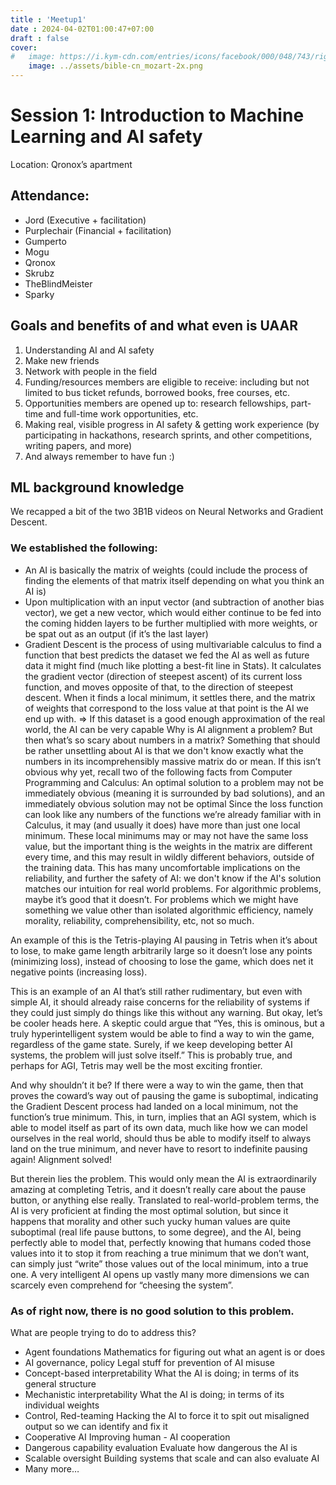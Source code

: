 ```yaml
---
title : 'Meetup1'
date : 2024-04-02T01:00:47+07:00
draft : false  
cover:
#   image: https://i.kym-cdn.com/entries/icons/facebook/000/048/743/right_ear_left_ear.jpg
    image: ../assets/bible-cn_mozart-2x.png
---
```


# Session 1: Introduction to Machine Learning and AI safety

Location: Qronox’s apartment  
## Attendance:
- Jord (Executive + facilitation)
- Purplechair (Financial + facilitation)
- Gumperto
- Mogu 
- Qronox
- Skrubz
- TheBlindMeister
- Sparky

<!-- ![horse.jpg](.../assets/horse.jpg "he watches") -->

## Goals and benefits of and what even is UAAR
1. Understanding AI and AI safety
2. Make new friends
3. Network with people in the field
4. Funding/resources members are eligible to receive: including but not limited to bus ticket refunds, borrowed books, free courses, etc.
5. Opportunities members are opened up to: research fellowships, part-time and full-time work opportunities, etc.
6. Making real, visible progress in AI safety & getting work experience (by participating in hackathons, research sprints, and other competitions, writing papers, and more)
7. And always remember to have fun :)

## ML background knowledge
We recapped a bit of the two 3B1B videos on Neural Networks and Gradient Descent.

### We established the following:
- An AI is basically the matrix of weights (could include the process of finding the elements of that matrix itself depending on what you think an AI is)
- Upon multiplication with an input vector (and subtraction of another bias vector), we get a new vector, which would either continue to be fed into the coming hidden layers to be further multiplied with more weights, or be spat out as an output (if it’s the last layer)
- Gradient Descent is the process of using multivariable calculus to find a function that best predicts the dataset we fed the AI as well as future data it might find (much like plotting a best-fit line in Stats). It calculates the gradient vector (direction of steepest ascent) of its current loss function, and moves opposite of that, to the direction of steepest descent. When it finds a local minimum, it settles there, and the matrix of weights that correspond to the loss value at that point is the AI we end up with.
=> If this dataset is a good enough approximation of the real world, the AI can be very capable
Why is AI alignment a problem?
But then what’s so scary about numbers in a matrix? Something that should be rather unsettling about AI is that we don't know exactly what the numbers in its incomprehensibly massive matrix do or mean. If this isn’t obvious why yet, recall two of the following facts from Computer Programming and Calculus:
An optimal solution to a problem may not be immediately obvious (meaning it is surrounded by bad solutions), and an immediately obvious solution may not be optimal
Since the loss function can look like any numbers of the functions we’re already familiar with in Calculus, it may (and usually it does) have more than just one local minimum. These local minimums may or may not have the same loss value, but the important thing is the weights in the matrix are different every time, and this may result in wildly different behaviors, outside of the training data.
This has many uncomfortable implications on the reliability, and further the safety of AI: we don't know if the AI's solution matches our intuition for real world problems. For algorithmic problems, maybe it’s good that it doesn’t. For problems which we might have something we value other than isolated algorithmic efficiency, namely morality, reliability, comprehensibility, etc, not so much.

An example of this is the Tetris-playing AI pausing in Tetris when it’s about to lose, to make game length arbitrarily large so it doesn’t lose any points (minimizing loss), instead of choosing to lose the game, which does net it negative points (increasing loss). 
 
This is an example of an AI that’s still rather rudimentary, but even with simple AI, it should already raise concerns for the reliability of systems if they could just simply do things like this without any warning. But okay, let’s be cooler heads here. A skeptic could argue that “Yes, this is ominous, but a truly hyperintelligent system would be able to find a way to win the game, regardless of the game state. Surely, if we keep developing better AI systems, the problem will just solve itself.” This is probably true, and perhaps for AGI, Tetris may well be the most exciting frontier.

And why shouldn’t it be? If there were a way to win the game, then that proves the coward’s way out of pausing the game is suboptimal, indicating the Gradient Descent process had landed on a local minimum, not the function’s true minimum. This, in turn, implies that an AGI system, which is able to model itself as part of its own data, much like how we can model ourselves in the real world, should thus be able to modify itself to always land on the true minimum, and never have to resort to indefinite pausing again! Alignment solved!

But therein lies the problem. This would only mean the AI is extraordinarily amazing at completing Tetris, and it doesn’t really care about the pause button, or anything else really.  Translated to real-world-problem terms, the AI is very proficient at finding the most optimal solution, but since it happens that morality and other such yucky human values are quite suboptimal (real life pause buttons, to some degree), and the AI, being perfectly able to model that, perfectly knowing that humans coded those values into it to stop it from reaching a true minimum that we don’t want, can simply just “write” those values out of the local minimum, into a true one. A very intelligent AI opens up vastly many more dimensions we can scarcely even comprehend for “cheesing the system”.

### As of right now, there is no good solution to this problem.
What are people trying to do to address this?
- Agent foundations 
Mathematics for figuring out what an agent is or does
- AI governance, policy 
Legal stuff for prevention of AI misuse
- Concept-based interpretability 
What the AI is doing; in terms of its general structure
- Mechanistic interpretability 
What the AI is doing; in terms of its individual weights
- Control, Red-teaming 
Hacking the AI to force it to spit out misaligned output so we can identify and fix it
- Cooperative AI
Improving human - AI cooperation
- Dangerous capability evaluation 
Evaluate how dangerous the AI is
- Scalable oversight 
Building systems that scale and can also evaluate AI
- Many more…
